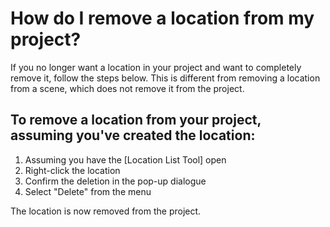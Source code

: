 # How do I remove a location from my project?

If you no longer want a location in your project and want to completely remove it, follow the steps below. This is different from removing a location from a scene, which does not remove it from the project.

## To remove a location from your project, assuming you've created the location:

1. Assuming you have the [Location List Tool] open
2. Right-click the location
3.  Confirm the deletion in the pop-up dialogue
4. Select "Delete" from the menu

The location is now removed from the project. 